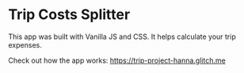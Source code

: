 # Trip Costs Splitter

This app was built with Vanilla JS and CSS. It helps calculate your trip expenses.

Check out how the app works: https://trip-project-hanna.glitch.me
